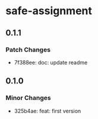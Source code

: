 # safe-assignment

## 0.1.1

### Patch Changes

- 7f388ee: doc: update readme

## 0.1.0

### Minor Changes

- 325b4ae: feat: first version
